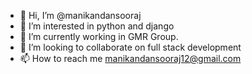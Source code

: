 - 👋 Hi, I’m @manikandansooraj
- 👀 I’m interested in python and django
- 🌱 I’m currently working in GMR Group.
- 💞️ I’m looking to collaborate on full stack development
- 📫 How to reach me manikandansooraj12@gmail.com


<!---
manikandansooraj/manikandansooraj is a ✨ special ✨ repository because its `README.md` (this file) appears on your GitHub profile.
You can click the Preview link to take a look at your changes.
--->
